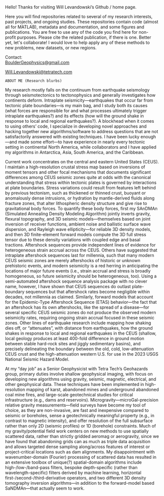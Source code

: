 Hello! Thanks for visiting Will Levandowski’s Github / home page.

Here you will find repositories related to several of my research interests, past projects, and ongoing studies. 
These repositories contain code (almost all for MATLAB), metadata and documentation, and some figures and publications.
You are free to use any of the code you find here for non-profit purposes. Please cite the related publication, if there is one.
Better yet, let's collaborate! I would love to help apply any of these methods to new problems, new datasets, or new regions.

Contact:  
BoulderGeophysics@gmail.com

Will.Levandowski@tetratech.com

~~~~~~~~~~~~~~~~~~~~~~~~~~
ABOUT ME (Research blurbs)
~~~~~~~~~~~~~~~~~~~~~~~~~~

My research mostly falls on the continuum from earthquake seismology through seismotectonics to tectonophysics and generally investigates how continents deform. Intraplate seismicity—earthquakes that occur far from tectonic plate boundaries—is my main bag, and I study both its causes (what forces are responsible for and what processes ultimately trigger intraplate earthquakes?) and its effects (how will the ground shake in response to local and regional earthquakes?). A blockhead when it comes to using others’ code, I specialize in developing novel approaches and hacking together new algorithms/software to address questions that are not satisfactorily answered with existing techniques. I have been lucky enough—and made some effort—to have experience in nearly every tectonic setting in continental North America, while collaborators and I have applied my algorithms in Antarctica, Asia, South America, and the Caribbean. 

Current work concentrates on the central and eastern United States (CEUS). I maintain a high-resolution crustal stress map based on inversions of moment tensors and other focal mechanisms that documents significant differences among CEUS seismic zones 
quite at odds with the canonical understanding that stress within tectonic plates is governed by interactions at plate boundaries. Stress variations could result from features left behind by previous tectonism, such as thickened or thinned crust, buoyant or anomalously dense intrusions, or hydration by mantle-derived fluids along fracture zones, that alter lithospheric density structure and give rise to gravitational body forces. To quantify these body forces, first my SAnDMAn (Simulated Annealing Density Modeling Algorithm) jointly inverts gravity, flexural topography, and 3D seismic models—themselves based on joint inversion of receiver functions, ambient noise and ballistic surface wave dispersion, and Rayleigh wave ellipticity—for reliable 3D density models, and then 3D finite-element forward models compute the 3D full stress tensor due to these density variations with coupled edge and basal tractions. Aftershock sequences provide independent lines of evidence for heterogeneous strain accrual across the CEUS. Others have suggested that intraplate aftershock sequences last for millennia, such that many modern CEUS seismic zones are merely aftershocks of historic or unknown prehistoric events, and modern seismicity is a red herring in anticipating the locations of major future events (i.e., strain accrual and stress is broadly homogeneous, so future seismicity should be heterogeneous, too). Using a semi-automated aftershock sequence analysis package with no clever name, however, I have shown that CEUS sequences do outlast plate-boundary sequences but that aftershock rates become negligible within decades, not millennia as claimed. Similarly, forward models that account for the Epidemic-Type Aftershock Sequence (ETAS) behavior—the fact that an aftershock has its own aftershocks, like the spread of a disease—for several specific CEUS seismic zones do not produce the observed modern seismicity rates, requiring ongoing strain accrual focused in these seismic zones.
Other lines of earthquake research include mapping how shaking dies off, or “attenuates”, with distance from earthquakes, how the ground shakes in response to local and regional earthquakes in the CEUS (shallow, local geology produces at least 400-fold difference in ground motion between stable hard-rock sites and jiggly sedimentary basins), and precisely delineating the boundary between the old, cold, low-attenuation CEUS crust and the high-attenuation western U.S. for use in the 2023 USGS National Seismic Hazard Model. 

At my “day job” as a Senior Geophysicist with Tetra Tech’s Geohazards group, primary duties involve shallow geophysical imaging, with focus on developing new algorithms using gravity, seismic, magnetic, electrical, and other geophysical data. These techniques have been implemented in high-resolution mapping of karst, abandoned mines and underground abandoned coal mine fires, and large-scale geotechnical studies for critical infrastructure (e.g., dams and reservoirs). Microgravity—microGal-precision relative gravity measurements—field surveys have become my tool of choice, as they are non-invasive, are fast and inexpensive compared to seismic or boreholes, sense a geotechnically meaningful property (e.g., in contrast to magnetic intensity), and offer resolution of the full subsurface rather than only 2D (seismic profiles) or 1D (borehole) constraints. Much of my gravity/potential field work centers on new methods to use spatially scattered data, rather than strictly gridded aeromag or aerogravity, since we have found that abandoning grids can as much as triple data acquisition and allows targeted dense sampling along/across features of interest or project-critical locations such as dam alignments. My disappointment with wavenumber-domain (Fourier) processing of scattered data has resulted in an extensive toolbox of unique(?) spatial-domain algorithms include high-/low-/band-pass filters, bespoke depth-specific (rather than wavelength-specific) filters derived by machine learning, horizontal first-/second-/third-derivative operators, and two different 3D density tomography inversion algorithms—in addition to the forward-model based SaNDMAn—that actually seem to work. 


